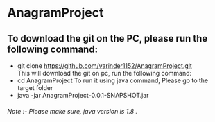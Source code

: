 # AnagramProject
## To download the git on the PC, please run the following command: 
- git clone https://github.com/varinder1152/AnagramProject.git <br />
This will download the git on pc, run the following command: <br />
- cd AnagramProject
To run it using java command, Please go to the target folder  <br />
- java -jar AnagramProject-0.0.1-SNAPSHOT.jar  <br />


###### Note :- Please make sure, java version is 1.8 .
